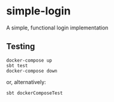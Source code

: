# simple-login
A simple, functional login implementation


## Testing
```
docker-compose up
sbt test
docker-compose down
```
or, alternatively:
```
sbt dockerComposeTest
```
